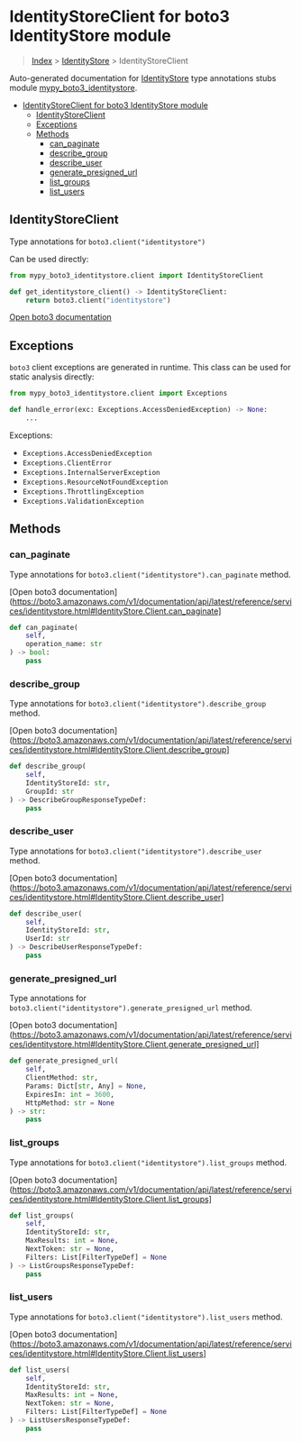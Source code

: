 # IdentityStoreClient for boto3 IdentityStore module

> [Index](../README.md) > [IdentityStore](./README.md) > IdentityStoreClient

Auto-generated documentation for [IdentityStore](https://boto3.amazonaws.com/v1/documentation/api/latest/reference/services/identitystore.html#IdentityStore)
type annotations stubs module [mypy_boto3_identitystore](https://pypi.org/project/mypy-boto3-identitystore/).

- [IdentityStoreClient for boto3 IdentityStore module](#identitystoreclient-for-boto3-identitystore-module)
  - [IdentityStoreClient](#identitystoreclient)
  - [Exceptions](#exceptions)
  - [Methods](#methods)
    - [can_paginate](#can_paginate)
    - [describe_group](#describe_group)
    - [describe_user](#describe_user)
    - [generate_presigned_url](#generate_presigned_url)
    - [list_groups](#list_groups)
    - [list_users](#list_users)

## IdentityStoreClient

Type annotations for `boto3.client("identitystore")`

Can be used directly:

```python
from mypy_boto3_identitystore.client import IdentityStoreClient

def get_identitystore_client() -> IdentityStoreClient:
    return boto3.client("identitystore")
```

[Open boto3 documentation](https://boto3.amazonaws.com/v1/documentation/api/latest/reference/services/identitystore.html#IdentityStore.Client)

## Exceptions


`boto3` client exceptions are generated in runtime. This class can be used for static analysis directly:

```python
from mypy_boto3_identitystore.client import Exceptions

def handle_error(exc: Exceptions.AccessDeniedException) -> None:
    ...
```


Exceptions:

- `Exceptions.AccessDeniedException`
- `Exceptions.ClientError`
- `Exceptions.InternalServerException`
- `Exceptions.ResourceNotFoundException`
- `Exceptions.ThrottlingException`
- `Exceptions.ValidationException`


## Methods


### can_paginate

Type annotations for `boto3.client("identitystore").can_paginate` method.

[Open boto3 documentation](https://boto3.amazonaws.com/v1/documentation/api/latest/reference/services/identitystore.html#IdentityStore.Client.can_paginate]

```python
def can_paginate(
    self,
    operation_name: str
) -> bool:
    pass
```

### describe_group

Type annotations for `boto3.client("identitystore").describe_group` method.

[Open boto3 documentation](https://boto3.amazonaws.com/v1/documentation/api/latest/reference/services/identitystore.html#IdentityStore.Client.describe_group]

```python
def describe_group(
    self,
    IdentityStoreId: str,
    GroupId: str
) -> DescribeGroupResponseTypeDef:
    pass
```

### describe_user

Type annotations for `boto3.client("identitystore").describe_user` method.

[Open boto3 documentation](https://boto3.amazonaws.com/v1/documentation/api/latest/reference/services/identitystore.html#IdentityStore.Client.describe_user]

```python
def describe_user(
    self,
    IdentityStoreId: str,
    UserId: str
) -> DescribeUserResponseTypeDef:
    pass
```

### generate_presigned_url

Type annotations for `boto3.client("identitystore").generate_presigned_url` method.

[Open boto3 documentation](https://boto3.amazonaws.com/v1/documentation/api/latest/reference/services/identitystore.html#IdentityStore.Client.generate_presigned_url]

```python
def generate_presigned_url(
    self,
    ClientMethod: str,
    Params: Dict[str, Any] = None,
    ExpiresIn: int = 3600,
    HttpMethod: str = None
) -> str:
    pass
```

### list_groups

Type annotations for `boto3.client("identitystore").list_groups` method.

[Open boto3 documentation](https://boto3.amazonaws.com/v1/documentation/api/latest/reference/services/identitystore.html#IdentityStore.Client.list_groups]

```python
def list_groups(
    self,
    IdentityStoreId: str,
    MaxResults: int = None,
    NextToken: str = None,
    Filters: List[FilterTypeDef] = None
) -> ListGroupsResponseTypeDef:
    pass
```

### list_users

Type annotations for `boto3.client("identitystore").list_users` method.

[Open boto3 documentation](https://boto3.amazonaws.com/v1/documentation/api/latest/reference/services/identitystore.html#IdentityStore.Client.list_users]

```python
def list_users(
    self,
    IdentityStoreId: str,
    MaxResults: int = None,
    NextToken: str = None,
    Filters: List[FilterTypeDef] = None
) -> ListUsersResponseTypeDef:
    pass
```



